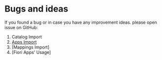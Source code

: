 # Bugs and ideas

If you found a bug or in case you have any improvement ideas. please open issue on GitHub:

1. Catalog Import
2. [Apps Import](ci/FPS01/main.md) 
3. [Mappings Import] 
4. [Fiori Apps' Usage]



